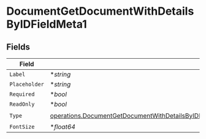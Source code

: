 # DocumentGetDocumentWithDetailsByIDFieldMeta1


## Fields

| Field                                                                                                                                                                                                                                                | Type                                                                                                                                                                                                                                                 | Required                                                                                                                                                                                                                                             | Description                                                                                                                                                                                                                                          |
| ---------------------------------------------------------------------------------------------------------------------------------------------------------------------------------------------------------------------------------------------------- | ---------------------------------------------------------------------------------------------------------------------------------------------------------------------------------------------------------------------------------------------------- | ---------------------------------------------------------------------------------------------------------------------------------------------------------------------------------------------------------------------------------------------------- | ---------------------------------------------------------------------------------------------------------------------------------------------------------------------------------------------------------------------------------------------------- |
| `Label`                                                                                                                                                                                                                                              | **string*                                                                                                                                                                                                                                            | :heavy_minus_sign:                                                                                                                                                                                                                                   | N/A                                                                                                                                                                                                                                                  |
| `Placeholder`                                                                                                                                                                                                                                        | **string*                                                                                                                                                                                                                                            | :heavy_minus_sign:                                                                                                                                                                                                                                   | N/A                                                                                                                                                                                                                                                  |
| `Required`                                                                                                                                                                                                                                           | **bool*                                                                                                                                                                                                                                              | :heavy_minus_sign:                                                                                                                                                                                                                                   | N/A                                                                                                                                                                                                                                                  |
| `ReadOnly`                                                                                                                                                                                                                                           | **bool*                                                                                                                                                                                                                                              | :heavy_minus_sign:                                                                                                                                                                                                                                   | N/A                                                                                                                                                                                                                                                  |
| `Type`                                                                                                                                                                                                                                               | [operations.DocumentGetDocumentWithDetailsByIDFieldMetaDocumentsResponse200ApplicationJSONResponseBodyFields1Type](../../models/operations/documentgetdocumentwithdetailsbyidfieldmetadocumentsresponse200applicationjsonresponsebodyfields1type.md) | :heavy_check_mark:                                                                                                                                                                                                                                   | N/A                                                                                                                                                                                                                                                  |
| `FontSize`                                                                                                                                                                                                                                           | **float64*                                                                                                                                                                                                                                           | :heavy_minus_sign:                                                                                                                                                                                                                                   | N/A                                                                                                                                                                                                                                                  |